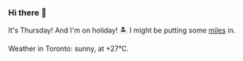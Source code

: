 ### Hi there :wave:

It's Thursday! And I'm on holiday! :desert_island: I might be putting some [miles](https://www.strava.com/athletes/889963) in.

Weather in Toronto: sunny, at +27°C.
